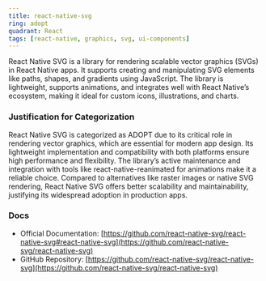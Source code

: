 ```yaml
---
title: react-native-svg
ring: adopt
quadrant: React
tags: [react-native, graphics, svg, ui-components]
---
```

React Native SVG is a library for rendering scalable vector graphics (SVGs) in React Native apps. It supports creating and manipulating SVG elements like paths, shapes, and gradients using JavaScript. The library is lightweight, supports animations, and integrates well with React Native’s ecosystem, making it ideal for custom icons, illustrations, and charts.

### Justification for Categorization 
React Native SVG is categorized as ADOPT due to its critical role in rendering vector graphics, which are essential for modern app design. Its lightweight implementation and compatibility with both platforms ensure high performance and flexibility. The library’s active maintenance and integration with tools like react-native-reanimated for animations make it a reliable choice. Compared to alternatives like raster images or native SVG rendering, React Native SVG offers better scalability and maintainability, justifying its widespread adoption in production apps.

### Docs 
- Official Documentation: [https://github.com/react-native-svg/react-native-svg#react-native-svg](https://github.com/react-native-svg/react-native-svg)  
- GitHub Repository: [https://github.com/react-native-svg/react-native-svg](https://github.com/react-native-svg/react-native-svg)
